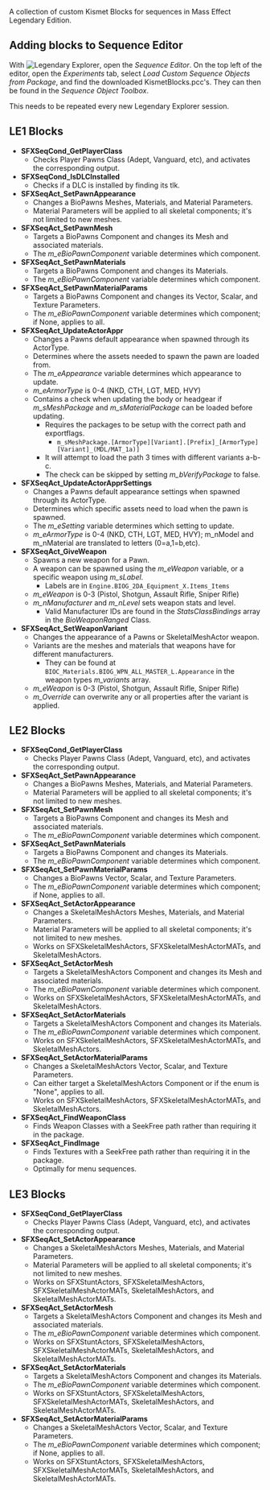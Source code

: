 A collection of custom Kismet Blocks for sequences in Mass Effect Legendary Edition.

## Adding blocks to Sequence Editor
With ![Legendary Explorer](https://github.com/ME3Tweaks/LegendaryExplorer), open the *Sequence Editor*. On the top left of the editor, open the *Experiments* tab, select *Load Custom Sequence Objects from Package*, and find the downloaded KismetBlocks.pcc's. They can then be found in the *Sequence Object Toolbox*.

This needs to be repeated every new Legendary Explorer session.

## LE1 Blocks
- **SFXSeqCond_GetPlayerClass**
    - Checks Player Pawns Class (Adept, Vanguard, etc), and activates the corresponding output.
- **SFXSeqCond_IsDLCInstalled**
    - Checks if a DLC is installed by finding its tlk.
- **SFXSeqAct_SetPawnAppearance**
    - Changes a BioPawns Meshes, Materials, and Material Parameters.
    - Material Parameters will be applied to all skeletal components; it's not limited to new meshes.
- **SFXSeqAct_SetPawnMesh**
    - Targets a BioPawns Component and changes its Mesh and associated materials.
	- The *m_eBioPawnComponent* variable determines which component.
- **SFXSeqAct_SetPawnMaterials**
    - Targets a BioPawns Component and changes its Materials.
	- The *m_eBioPawnComponent* variable determines which component.
- **SFXSeqAct_SetPawnMaterialParams**
    - Targets a BioPawns Component and changes its Vector, Scalar, and Texture Parameters.
	- The *m_eBioPawnComponent* variable determines which component; if None, applies to all.
- **SFXSeqAct_UpdateActorAppr**
    - Changes a Pawns default appearance when spawned through its ActorType.
	- Determines where the assets needed to spawn the pawn are loaded from.
    - The *m_eAppearance* variable determines which appearance to update.
	- *m_eArmorType* is 0-4 (NKD, CTH, LGT, MED, HVY)
	- Contains a check when updating the body or headgear if *m_sMeshPackage* and *m_sMaterialPackage* can be loaded before updating.
	    - Requires the packages to be setup with the correct path and exportflags.
		    - `m_sMeshPackage.[ArmorType][Variant].[Prefix]_[ArmorType][Variant]_(MDL/MAT_1a)]`
		- It will attempt to load the path 3 times with different variants a-b-c.
	    - The check can be skipped by setting *m_bVerifyPackage* to false.
- **SFXSeqAct_UpdateActorApprSettings**
    - Changes a Pawns default appearance settings when spawned through its ActorType.
	- Determines which specific assets need to load when the pawn is spawned.
    - The *m_eSetting* variable determines which setting to update.
	- *m_eArmorType* is 0-4 (NKD, CTH, LGT, MED, HVY); m_nModel and m_nMaterial are translated to letters (0=a,1=b,etc).
- **SFXSeqAct_GiveWeapon**
    - Spawns a new weapon for a Pawn.
	- A weapon can be spawned using the *m_eWeapon* variable, or a specific weapon using *m_sLabel*.
	    - Labels are in `Engine.BIOG_2DA_Equipment_X.Items_Items`
    - *m_eWeapon* is 0-3 (Pistol, Shotgun, Assault Rifle, Sniper Rifle)
    - *m_nManufacturer* and *m_nLevel* sets weapon stats and level.
	    - Valid Manufacturer IDs are found in the *StatsClassBindings* array in the *BioWeaponRanged* Class.
- **SFXSeqAct_SetWeaponVariant**
    - Changes the appearance of a Pawns or SkeletalMeshActor weapon.
	- Variants are the meshes and materials that weapons have for different manufacturers.
	    - They can be found at `BIOC_Materials.BIOG_WPN_ALL_MASTER_L.Appearance` in the weapon types *m_variants* array.
	- *m_eWeapon* is 0-3 (Pistol, Shotgun, Assault Rifle, Sniper Rifle)
	- *m_Override* can overwrite any or all properties after the variant is applied.
	
	
## LE2 Blocks
- **SFXSeqCond_GetPlayerClass**
    - Checks Player Pawns Class (Adept, Vanguard, etc), and activates the corresponding output.
- **SFXSeqAct_SetPawnAppearance**
    - Changes a BioPawns Meshes, Materials, and Material Parameters.
    - Material Parameters will be applied to all skeletal components; it's not limited to new meshes.
- **SFXSeqAct_SetPawnMesh**
    - Targets a BioPawns Component and changes its Mesh and associated materials.
    - The *m_eBioPawnComponent* variable determines which component.
- **SFXSeqAct_SetPawnMaterials**
    - Targets a BioPawns Component and changes its Materials.
    - The *m_eBioPawnComponent* variable determines which component.
- **SFXSeqAct_SetPawnMaterialParams**
    - Changes a BioPawns Vector, Scalar, and Texture Parameters.
    - The *m_eBioPawnComponent* variable determines which component; if None, applies to all.
- **SFXSeqAct_SetActorAppearance**
    - Changes a SkeletalMeshActors Meshes, Materials, and Material Parameters.
    - Material Parameters will be applied to all skeletal components; it's not limited to new meshes.
	- Works on SFXSkeletalMeshActors, SFXSkeletalMeshActorMATs, and SkeletalMeshActors.
- **SFXSeqAct_SetActorMesh**
    - Targets a SkeletalMeshActors Component and changes its Mesh and associated materials.
    - The *m_eBioPawnComponent* variable determines which component.
	- Works on SFXSkeletalMeshActors, SFXSkeletalMeshActorMATs, and SkeletalMeshActors.
- **SFXSeqAct_SetActorMaterials**
    - Targets a SkeletalMeshActors Component and changes its Materials.
    - The *m_eBioPawnComponent* variable determines which component.
	- Works on SFXSkeletalMeshActors, SFXSkeletalMeshActorMATs, and SkeletalMeshActors.
- **SFXSeqAct_SetActorMaterialParams**
    - Changes a SkeletalMeshActors Vector, Scalar, and Texture Parameters.
    - Can either target a SkeletalMeshActors Component or if the enum is "None", applies to all.
	- Works on SFXSkeletalMeshActors, SFXSkeletalMeshActorMATs, and SkeletalMeshActors.
- **SFXSeqAct_FindWeaponClass**
    - Finds Weapon Classes with a SeekFree path rather than requiring it in the package.
- **SFXSeqAct_FindImage**
    - Finds Textures with a SeekFree path rather than requiring it in the package.
    - Optimally for menu sequences.
    
## LE3 Blocks
- **SFXSeqCond_GetPlayerClass**
    - Checks Player Pawns Class (Adept, Vanguard, etc), and activates the corresponding output.
- **SFXSeqAct_SetActorAppearance**
    - Changes a SkeletalMeshActors Meshes, Materials, and Material Parameters.
    - Material Parameters will be applied to all skeletal components; it's not limited to new meshes.
	- Works on SFXStuntActors, SFXSkeletalMeshActors, SFXSkeletalMeshActorMATs, SkeletalMeshActors, and SkeletalMeshActorMATs.
- **SFXSeqAct_SetActorMesh**
    - Targets a SkeletalMeshActors Component and changes its Mesh and associated materials.
    - The *m_eBioPawnComponent* variable determines which component.
	- Works on SFXStuntActors, SFXSkeletalMeshActors, SFXSkeletalMeshActorMATs, SkeletalMeshActors, and SkeletalMeshActorMATs.
- **SFXSeqAct_SetActorMaterials**
    - Targets a SkeletalMeshActors Component and changes its Materials.
    - The *m_eBioPawnComponent* variable determines which component.
	- Works on SFXStuntActors, SFXSkeletalMeshActors, SFXSkeletalMeshActorMATs, SkeletalMeshActors, and SkeletalMeshActorMATs.
- **SFXSeqAct_SetActorMaterialParams**
    - Changes a SkeletalMeshActors Vector, Scalar, and Texture Parameters.
    - The *m_eBioPawnComponent* variable determines which component; if None, applies to all.
	- Works on SFXStuntActors, SFXSkeletalMeshActors, SFXSkeletalMeshActorMATs, SkeletalMeshActors, and SkeletalMeshActorMATs.

  
